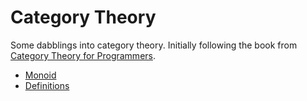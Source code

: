 # Category Theory

Some dabblings into category theory.  Initially following the book from
[Category Theory for Programmers](http://bartoszmilewski.com/2014/10/28/category-theory-for-programmers-the-preface/).

- [Monoid](Monoid.md)
- [Definitions](Definitions.md)

